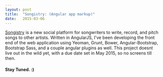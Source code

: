 ```yaml
---
layout: post
title:  "Songistry: (Angular app markup)"
date:   2015-03-06
---
```


[Songistry](http://songistry.com/) is a new social platform for songwriters to write, record, and pitch songs to other artists. Written in AngularJS, I've been developing the front end of the web application using Yeoman, Grunt, Bower, Angular-Bootstrap, Bootstrap Sass, and a couple angular plugins as well. This project doesnt live out in the wild yet, with a due date set in May 2015, so no screens till then.

#### Stay Tuned. :)

